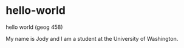 # hello-world
hello world (geog 458)

My name is Jody and I am a student at the University of Washington.

